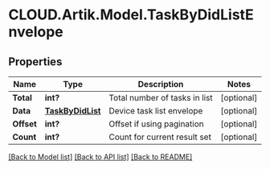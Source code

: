# CLOUD.Artik.Model.TaskByDidListEnvelope
## Properties

Name | Type | Description | Notes
------------ | ------------- | ------------- | -------------
**Total** | **int?** | Total number of tasks in list | [optional] 
**Data** | [**TaskByDidList**](TaskByDidList.md) | Device task list envelope | [optional] 
**Offset** | **int?** | Offset if using pagination | [optional] 
**Count** | **int?** | Count for current result set | [optional] 

[[Back to Model list]](../README.md#documentation-for-models) [[Back to API list]](../README.md#documentation-for-api-endpoints) [[Back to README]](../README.md)

